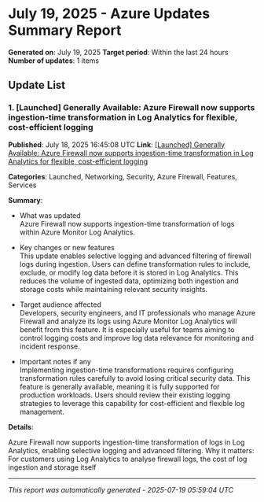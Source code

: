 # July 19, 2025 - Azure Updates Summary Report

**Generated on**: July 19, 2025
**Target period**: Within the last 24 hours
**Number of updates**: 1 items

## Update List

### 1. [Launched] Generally Available:  Azure Firewall now supports ingestion-time transformation in Log Analytics for flexible, cost-efficient logging

**Published**: July 18, 2025 16:45:08 UTC
**Link**: [[Launched] Generally Available:  Azure Firewall now supports ingestion-time transformation in Log Analytics for flexible, cost-efficient logging](https://azure.microsoft.com/updates?id=498568)

**Categories**: Launched, Networking, Security, Azure Firewall, Features, Services

**Summary**:

- What was updated  
Azure Firewall now supports ingestion-time transformation of logs within Azure Monitor Log Analytics.

- Key changes or new features  
This update enables selective logging and advanced filtering of firewall logs during ingestion. Users can define transformation rules to include, exclude, or modify log data before it is stored in Log Analytics. This reduces the volume of ingested data, optimizing both ingestion and storage costs while maintaining relevant security insights.

- Target audience affected  
Developers, security engineers, and IT professionals who manage Azure Firewall and analyze its logs using Azure Monitor Log Analytics will benefit from this feature. It is especially useful for teams aiming to control logging costs and improve log data relevance for monitoring and incident response.

- Important notes if any  
Implementing ingestion-time transformations requires configuring transformation rules carefully to avoid losing critical security data. This feature is generally available, meaning it is fully supported for production workloads. Users should review their existing logging strategies to leverage this capability for cost-efficient and flexible log management.

**Details**:

Azure Firewall now supports ingestion-time
transformation of logs in Log Analytics, enabling
selective logging and advanced filtering. Why it matters:
For customers using Log Analytics to analyse firewall logs, the cost of log
ingestion and storage itself

---


*This report was automatically generated - 2025-07-19 05:59:04 UTC*